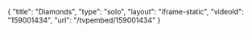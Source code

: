 {
    "title": "Diamonds",
    "type": "solo",
    "layout": "iframe-static",
    "videoId": "159001434",
    "url": "\/tvpembed\/159001434"
}